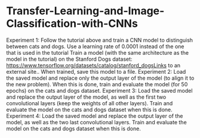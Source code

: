 # Transfer-Learning-and-Image-Classification-with-CNNs
Experiment 1: Follow the tutorial above and train a CNN model to distinguish between cats and dogs. Use a learning rate of 0.0001 instead of the one that is used in the tutorial
Train a model (with the same architecture as the model in the tutorial) on the Stanford Dogs dataset: https://www.tensorflow.org/datasets/catalog/stanford_dogsLinks to an external site.. When trained, save this model to a file.
Experiment 2: Load the saved model and replace only the output layer of the model (to align it to the new problem). When this is done, train and evaluate the model (for 50 epochs) on the cats and dogs dataset.
Experiment 3: Load the saved model and replace the output layer of the model, as well as the first two convolutional layers (keep the weights of all other layers). Train and evaluate the model on the cats and dogs dataset when this is done.
Experiment 4: Load the saved model and replace the output layer of the model, as well as the two last convolutional layers. Train and evaluate the model on the cats and dogs dataset when this is done.
